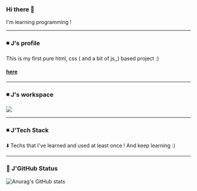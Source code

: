 ### Hi there 👋   
I'm learning programming ! 

      
---
<!--
**Jin-bright/Jin-bright** is a ✨ _special_ ✨ repository because its `README.md` (this file) appears on your GitHub profile.

Here are some ideas to get you started:

- 🔭 I’m currently working on ...
- 🌱 I’m currently learning ...
- 👯 I’m looking to collaborate on ...
- 🤔 I’m looking for help with ...
- 💬 Ask me about ...
- 📫 How to reach me: ...
- 😄 Pronouns: ...
- ⚡ Fun fact: ...
-->

### ◾ J's profile
This is my first pure html, css ( and a bit of js,,)  based project :)
#### [here](https://loquacious-otter-d21b51.netlify.app/)


*** 

     
### ◾ J's workspace
<a href="https://www.notion.so/brightjin/Let-s-bright-J-5f35c0622be84a44855fcc3a5090deaa?pvs=4" target="_blank">
  <img src="https://img.shields.io/badge/notion-000000?style=flat&logo=NOTION&logoColor=000000"/></a>        
  
*** 


 ### ◾ J'Tech Stack  
 ⬇️ Techs that I've learned and used at least once ! 
       And keep learning :) 
 
 
     
    
---    
### 🌱 J'GitHub Status

![Anurag's GitHub stats](https://github-readme-stats.vercel.app/api?username=Jin-bright&show_icons=true&theme=radical)


